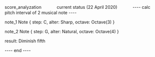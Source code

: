 score_analyzation　　
　
current status (22 April 2020)　　
　
---- calc pitch interval of 2 musical note ----

note_1 Note { step: C, alter: Sharp, octave: Octave(3) }

note_2 Note { step: G, alter: Natural, octave: Octave(4) }

result: Diminish fifth

---- end ----
